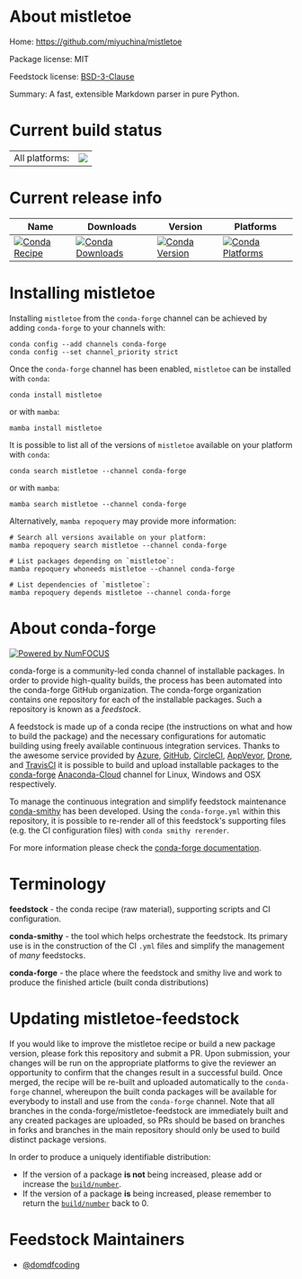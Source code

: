 About mistletoe
===============

Home: https://github.com/miyuchina/mistletoe

Package license: MIT

Feedstock license: [BSD-3-Clause](https://github.com/conda-forge/mistletoe-feedstock/blob/main/LICENSE.txt)

Summary: A fast, extensible Markdown parser in pure Python.

Current build status
====================


<table><tr><td>All platforms:</td>
    <td>
      <a href="https://dev.azure.com/conda-forge/feedstock-builds/_build/latest?definitionId=15696&branchName=main">
        <img src="https://dev.azure.com/conda-forge/feedstock-builds/_apis/build/status/mistletoe-feedstock?branchName=main">
      </a>
    </td>
  </tr>
</table>

Current release info
====================

| Name | Downloads | Version | Platforms |
| --- | --- | --- | --- |
| [![Conda Recipe](https://img.shields.io/badge/recipe-mistletoe-green.svg)](https://anaconda.org/conda-forge/mistletoe) | [![Conda Downloads](https://img.shields.io/conda/dn/conda-forge/mistletoe.svg)](https://anaconda.org/conda-forge/mistletoe) | [![Conda Version](https://img.shields.io/conda/vn/conda-forge/mistletoe.svg)](https://anaconda.org/conda-forge/mistletoe) | [![Conda Platforms](https://img.shields.io/conda/pn/conda-forge/mistletoe.svg)](https://anaconda.org/conda-forge/mistletoe) |

Installing mistletoe
====================

Installing `mistletoe` from the `conda-forge` channel can be achieved by adding `conda-forge` to your channels with:

```
conda config --add channels conda-forge
conda config --set channel_priority strict
```

Once the `conda-forge` channel has been enabled, `mistletoe` can be installed with `conda`:

```
conda install mistletoe
```

or with `mamba`:

```
mamba install mistletoe
```

It is possible to list all of the versions of `mistletoe` available on your platform with `conda`:

```
conda search mistletoe --channel conda-forge
```

or with `mamba`:

```
mamba search mistletoe --channel conda-forge
```

Alternatively, `mamba repoquery` may provide more information:

```
# Search all versions available on your platform:
mamba repoquery search mistletoe --channel conda-forge

# List packages depending on `mistletoe`:
mamba repoquery whoneeds mistletoe --channel conda-forge

# List dependencies of `mistletoe`:
mamba repoquery depends mistletoe --channel conda-forge
```


About conda-forge
=================

[![Powered by
NumFOCUS](https://img.shields.io/badge/powered%20by-NumFOCUS-orange.svg?style=flat&colorA=E1523D&colorB=007D8A)](https://numfocus.org)

conda-forge is a community-led conda channel of installable packages.
In order to provide high-quality builds, the process has been automated into the
conda-forge GitHub organization. The conda-forge organization contains one repository
for each of the installable packages. Such a repository is known as a *feedstock*.

A feedstock is made up of a conda recipe (the instructions on what and how to build
the package) and the necessary configurations for automatic building using freely
available continuous integration services. Thanks to the awesome service provided by
[Azure](https://azure.microsoft.com/en-us/services/devops/), [GitHub](https://github.com/),
[CircleCI](https://circleci.com/), [AppVeyor](https://www.appveyor.com/),
[Drone](https://cloud.drone.io/welcome), and [TravisCI](https://travis-ci.com/)
it is possible to build and upload installable packages to the
[conda-forge](https://anaconda.org/conda-forge) [Anaconda-Cloud](https://anaconda.org/)
channel for Linux, Windows and OSX respectively.

To manage the continuous integration and simplify feedstock maintenance
[conda-smithy](https://github.com/conda-forge/conda-smithy) has been developed.
Using the ``conda-forge.yml`` within this repository, it is possible to re-render all of
this feedstock's supporting files (e.g. the CI configuration files) with ``conda smithy rerender``.

For more information please check the [conda-forge documentation](https://conda-forge.org/docs/).

Terminology
===========

**feedstock** - the conda recipe (raw material), supporting scripts and CI configuration.

**conda-smithy** - the tool which helps orchestrate the feedstock.
                   Its primary use is in the construction of the CI ``.yml`` files
                   and simplify the management of *many* feedstocks.

**conda-forge** - the place where the feedstock and smithy live and work to
                  produce the finished article (built conda distributions)


Updating mistletoe-feedstock
============================

If you would like to improve the mistletoe recipe or build a new
package version, please fork this repository and submit a PR. Upon submission,
your changes will be run on the appropriate platforms to give the reviewer an
opportunity to confirm that the changes result in a successful build. Once
merged, the recipe will be re-built and uploaded automatically to the
`conda-forge` channel, whereupon the built conda packages will be available for
everybody to install and use from the `conda-forge` channel.
Note that all branches in the conda-forge/mistletoe-feedstock are
immediately built and any created packages are uploaded, so PRs should be based
on branches in forks and branches in the main repository should only be used to
build distinct package versions.

In order to produce a uniquely identifiable distribution:
 * If the version of a package **is not** being increased, please add or increase
   the [``build/number``](https://docs.conda.io/projects/conda-build/en/latest/resources/define-metadata.html#build-number-and-string).
 * If the version of a package **is** being increased, please remember to return
   the [``build/number``](https://docs.conda.io/projects/conda-build/en/latest/resources/define-metadata.html#build-number-and-string)
   back to 0.

Feedstock Maintainers
=====================

* [@domdfcoding](https://github.com/domdfcoding/)

